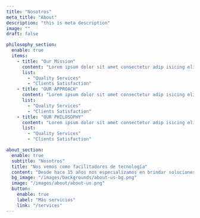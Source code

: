 ```yaml
---
title: "Nosotros"
meta_title: "About"
description: "this is meta description"
image: ""
draft: false

philosophy_section:
  enable: true
  items:
    - title: "Our Mission"
      content: "Lorem ipsum dolor sit amet consectetur adip isicing elit sed do eiusmod tempor incididunt ut labore."
      list:
        - "Quality Services"
        - "Clients Satisfaction"
    - title: "OUR APPROACH"
      content: "Lorem ipsum dolor sit amet consectetur adip isicing elit sed do eiusmod tempor incididunt ut labore."
      list:
        - "Quality Services"
        - "Clients Satisfaction"
    - title: "OUR PHILOSOPHY"
      content: "Lorem ipsum dolor sit amet consectetur adip isicing elit sed do eiusmod tempor incididunt ut labore."
      list:
        - "Quality Services"
        - "Clients Satisfaction"

about_section:
  enable: true
  subtitle: "Nosotros"
  title: "Nos vemos como facilitadores de tecnología"
  content: "Desde hace 15 años nos especializamos en brindar soluciones tecnológicas para nuestros clientes."
  bg_image: "/images/backgrounds/about-us-bg.png"
  image: "/images/about/about-us.png"
  button:
    enable: true
    label: "Más servicios"
    link: "/services"
---
```


